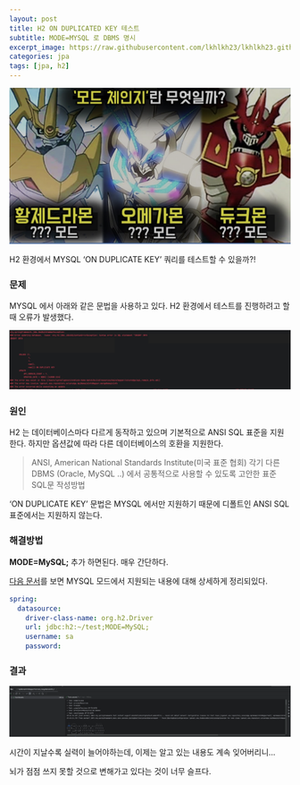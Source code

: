 ```yaml
---
layout: post
title: H2 ON DUPLICATED KEY 테스트
subtitle: MODE=MYSQL 로 DBMS 명시
excerpt_image: https://raw.githubusercontent.com/lkhlkh23/lkhlkh23.github.io/master/images/2023-12-21/banner.png
categories: jpa
tags: [jpa, h2]
---
```


![banner](https://raw.githubusercontent.com/lkhlkh23/lkhlkh23.github.io/master/images/2023-12-21/banner.png)


H2 환경에서 MYSQL ‘ON DUPLICATE KEY’ 쿼리를 테스트할 수 있을까?!

### 문제

MYSQL 에서 아래와 같은 문법을 사용하고 있다. H2 환경에서 테스트를 진행하려고 할 때 오류가 발생했다.

![banner](https://raw.githubusercontent.com/lkhlkh23/lkhlkh23.github.io/master/images/2023-12-21/1.png)

### 원인

H2 는 데이터베이스마다 다르게 동작하고 있으며 기본적으로 ANSI SQL 표준을 지원한다. 하지만 옵션값에 따라 다른 데이터베이스의 호환을 지원한다.

> ANSI, American National Standards Institute(미국 표준 협회)
각기 다른 DBMS (Oracle, MySQL ..) 에서 공통적으로 사용할 수 있도록 고안한 표준 SQL문 작성방법
>

‘ON DUPLICATE KEY’ 문법은 MYSQL 에서만 지원하기 때문에 디폴트인 ANSI SQL 표준에서는 지원하지 않는다.

### 해결방법

**MODE=MySQL;** 추가 하면된다. 매우 간단하다.

[다음 문서](https://www.h2database.com/html/features.html#compatibility)를 보면 MYSQL 모드에서 지원되는 내용에 대해 상세하게 정리되있다.

```yaml
spring:
  datasource:
    driver-class-name: org.h2.Driver  
    url: jdbc:h2:~/test;MODE=MySQL;
    username: sa  
    password:  
```

### 결과

![banner](https://raw.githubusercontent.com/lkhlkh23/lkhlkh23.github.io/master/images/2023-12-21/2.png)

시간이 지날수록 실력이 늘어야하는데, 이제는 알고 있는 내용도 계속 잊어버리니…

뇌가 점점 쓰지 못할 것으로 변해가고 있다는 것이 너무 슬프다.
